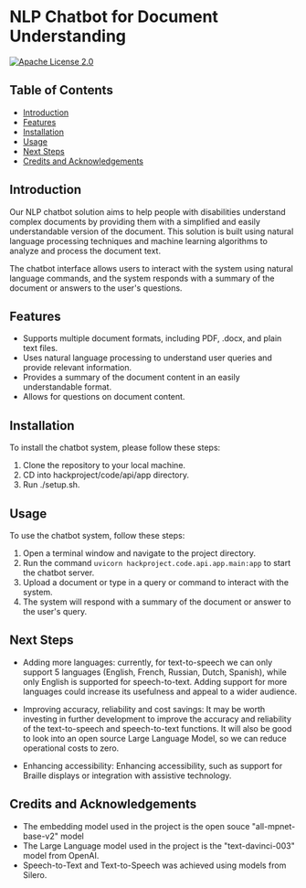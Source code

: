 
# NLP Chatbot for Document Understanding

[![Apache License 2.0](https://www.apache.org/img/asf_logo.png)](https://www.apache.org/licenses/LICENSE-2.0)

## Table of Contents

- [Introduction](#introduction)
- [Features](#features)
- [Installation](#installation)
- [Usage](#usage)
- [Next Steps](#next-steps)
- [Credits and Acknowledgements](#credits-and-acknowledgements)

## Introduction

Our NLP chatbot solution aims to help people with disabilities understand complex documents by providing them with a simplified and easily understandable version of the document. This solution is built using natural language processing techniques and machine learning algorithms to analyze and process the document text.

The chatbot interface allows users to interact with the system using natural language commands, and the system responds with a summary of the document or answers to the user's questions.

## Features

- Supports multiple document formats, including PDF, .docx, and plain text files.
- Uses natural language processing to understand user queries and provide relevant information.
- Provides a summary of the document content in an easily understandable format.
- Allows for questions on document content.

## Installation

To install the chatbot system, please follow these steps:

1. Clone the repository to your local machine.
2. CD into hackproject/code/api/app directory.
3. Run ./setup.sh.

## Usage

To use the chatbot system, follow these steps:

1. Open a terminal window and navigate to the project directory.
2. Run the command `uvicorn hackproject.code.api.app.main:app` to start the chatbot server.
3. Upload a document or type in a query or command to interact with the system.
4. The system will respond with a summary of the document or answer to the user's query.

## Next Steps

- Adding more languages: currently, for text-to-speech we can only support 5 languages (English, French, Russian, Dutch, Spanish), while only English is supported for speech-to-text. Adding support for more languages could increase its usefulness and appeal to a wider audience.

- Improving accuracy, reliability and cost savings: It may be worth investing in further development to improve the accuracy and reliability of the text-to-speech and speech-to-text functions. It will also be good to look into an open source Large Language Model, so we can reduce operational costs to zero.

- Enhancing accessibility: Enhancing accessibility, such as support for Braille displays or integration with assistive technology.

## Credits and Acknowledgements
- The embedding model used in the project is the open souce "all-mpnet-base-v2" model
- The Large Language model used in the project is the "text-davinci-003" model from OpenAI.
- Speech-to-Text and Text-to-Speech was achieved using models from Silero.